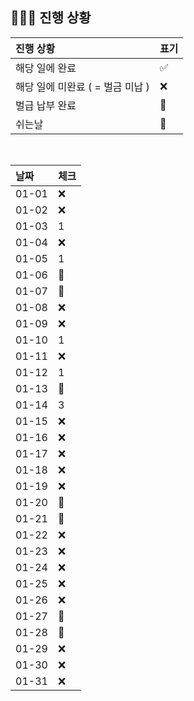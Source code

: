 ## 🧑🏻‍💻 진행 상황

| 진행 상황            | 표기  |
|:-----------------|:----|
| 해당 일에 완료      | ✅   |
| 해당 일에 미완료 ( = 벌금 미납 )    | ❌   |
| 벌급 납부 완료 | 🔺 |
| 쉬는날 | 🥳 |


<br>

| 날짜  | 체크 |
|:------|:----|
| 01-01 | ❌ |
| 01-02 | ❌ |
| 01-03 | 1 |
| 01-04 | ❌ |
| 01-05 | 1 |
| 01-06 | 🥳 |
| 01-07 | 🥳 |
| 01-08 | ❌ |
| 01-09 | ❌ |
| 01-10 | 1 |
| 01-11 | ❌ |
| 01-12 | 1 |
| 01-13 | 🥳 |
| 01-14 | 3 |
| 01-15 | ❌ |
| 01-16 | ❌ |
| 01-17 | ❌ |
| 01-18 | ❌ |
| 01-19 | ❌ |
| 01-20 | 🥳 |
| 01-21 | 🥳 |
| 01-22 | ❌ |
| 01-23 | ❌ |
| 01-24 | ❌ |
| 01-25 | ❌ |
| 01-26 | ❌ |
| 01-27 | 🥳 |
| 01-28 | 🥳 |
| 01-29 | ❌ |
| 01-30 | ❌ |
| 01-31 | ❌ |
